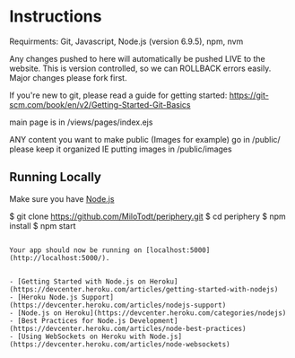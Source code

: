 # Instructions
Requirments: Git, Javascript, Node.js (version 6.9.5), npm, nvm

Any changes pushed to here will automatically be pushed LIVE to the website.
This is version controlled, so we can ROLLBACK errors easily. Major changes please fork first.

If you're new to git, please read a guide for getting started: https://git-scm.com/book/en/v2/Getting-Started-Git-Basics

main page is in /views/pages/index.ejs

ANY content you want to make public (Images for example) go in /public/ please keep it organized IE putting images in /public/images

## Running Locally

Make sure you have [Node.js](http://nodejs.org/) 

$ git clone https://github.com/MiloTodt/periphery.git
$ cd periphery
$ npm install
$ npm start
```

Your app should now be running on [localhost:5000](http://localhost:5000/).


- [Getting Started with Node.js on Heroku](https://devcenter.heroku.com/articles/getting-started-with-nodejs)
- [Heroku Node.js Support](https://devcenter.heroku.com/articles/nodejs-support)
- [Node.js on Heroku](https://devcenter.heroku.com/categories/nodejs)
- [Best Practices for Node.js Development](https://devcenter.heroku.com/articles/node-best-practices)
- [Using WebSockets on Heroku with Node.js](https://devcenter.heroku.com/articles/node-websockets)
